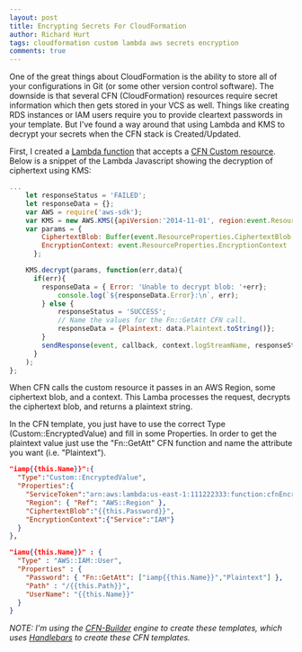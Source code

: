 ```yaml
---
layout: post
title: Encrypting Secrets For CloudFormation
author: Richard Hurt
tags: cloudformation custom lambda aws secrets encryption
comments: true
---
```


One of the great things about CloudFormation is the ability to store all of your configurations in Git (or some other version control software).  The downside is that several CFN (CloudFormation) resources require secret information which then gets stored in your VCS as well.  Things like creating RDS instances or IAM users require you to provide cleartext passwords in your template.  But I've found a way around that using Lambda and KMS to decrypt your secrets when the CFN stack is Created/Updated.

First, I created a [Lambda function](https://gist.github.com/rnhurt/67a32139ca03030741876be5d009fb9a) that accepts a [CFN Custom resource](http://docs.aws.amazon.com/AWSCloudFormation/latest/UserGuide/template-custom-resources.html).  Below is a snippet of the Lambda Javascript showing the decryption of ciphertext using KMS:

```javascript
...    
    let responseStatus = 'FAILED';
    let responseData = {};
    var AWS = require('aws-sdk');
    var KMS = new AWS.KMS({apiVersion:'2014-11-01', region:event.ResourceProperties.Region});
    var params = {
        CiphertextBlob: Buffer(event.ResourceProperties.CiphertextBlob, 'base64'),
        EncryptionContext: event.ResourceProperties.EncryptionContext
      }; 

    KMS.decrypt(params, function(err,data){
      if(err){
        responseData = { Error: 'Unable to decrypt blob: '+err};
            console.log(`${responseData.Error}:\n`, err);
        } else {
            responseStatus = 'SUCCESS';
            // Name the values for the Fn::GetAtt CFN call.
            responseData = {Plaintext: data.Plaintext.toString()};
        }
        sendResponse(event, callback, context.logStreamName, responseStatus, responseData);
      }
    );
};
```
When CFN calls the custom resource it passes in an AWS Region, some ciphertext blob, and a context.  This Lamba processes the request, decrypts the ciphertext blob, and returns a plaintext string.

In the CFN template, you just have to use the correct Type (Custom::EncryptedValue) and fill in some Properties.  In order to get the plaintext value just use the "Fn::GetAtt" CFN function and name the attribute you want (i.e. "Plaintext").

```json
"iamp{{this.Name}}":{
  "Type":"Custom::EncryptedValue",
  "Properties":{
    "ServiceToken":"arn:aws:lambda:us-east-1:111222333:function:cfnEncryptedValue",
    "Region": { "Ref": "AWS::Region" },
    "CiphertextBlob":"{{this.Password}}",
    "EncryptionContext":{"Service":"IAM"}
  }
},

"iamu{{this.Name}}" : {
  "Type" : "AWS::IAM::User",
  "Properties" : {
    "Password": { "Fn::GetAtt": ["iamp{{this.Name}}","Plaintext"] },
    "Path" : "/{{this.Path}}",
    "UserName": "{{this.Name}}"
  }
}
```
_NOTE: I'm using the [CFN-Builder](https://github.com/KangarooBox/cfn-builder) engine to create these templates, which uses [Handlebars](http://handlebarsjs.com/) to create these CFN templates._ 